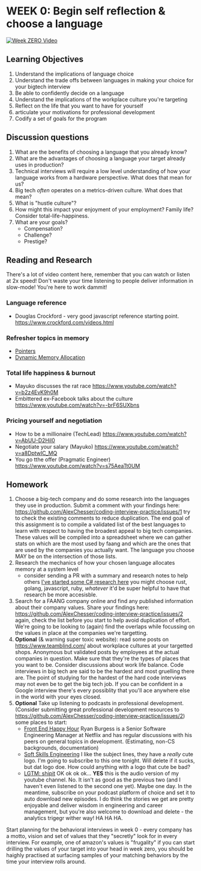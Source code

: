 # WEEK 0: Begin self reflection & choose a language

[![Week ZERO Video](https://img.youtube.com/vi/vQ9jt2cecGs/0.jpg)](https://www.youtube.com/watch?v=vQ9jt2cecGs)

## Learning Objectives

1. Understand the implications of language choice
2. Understand the trade offs between languages in making your choice for your bigtech interview
3. Be able to confidently decide on a language
4. Understand the implications of the workplace culture you're targeting
5. Reflect on the life that you want to have for yourself
6. articulate your motivations for professional development
7. Codify a set of goals for the program

## Discussion questions

1. What are the benefits of choosing a language that you already know?
2. What are the advantages of choosing a language your target already uses in production?
3. Technical interviews will require a low level understanding of how your language works from a hardware perspective. What does that mean for us?
4. Big tech _often_ operates on a metrics-driven culture. What does that mean?
5. What is "hustle culture"?
6. How might this impact your enjoyment of your employment? Family life? Consider total-life-happiness.
7. What are your goals?
   - Compensation?
   - Challenge?
   - Prestige?

## Reading and Research

There's a lot of video content here, remember that you can watch or listen at 2x speed! Don't waste your time listening to people deliver information in slow-mode! You're here to work dammit!

### Language reference

- Douglas Crockford - very good javascript reference starting point. https://www.crockford.com/videos.html

### Refresher topics in memory

- [Pointers](https://www.youtube.com/watch?v=XISnO2YhnsY)
- [Dynamic Memory Allocation](https://www.youtube.com/watch?v=9uhSYDY4sxA)

### Total life happiness & burnout

- Mayuko discusses the rat race <https://www.youtube.com/watch?v=b2z4EvK9h0M>
- Embittered ex-Facebook talks about the culture <https://www.youtube.com/watch?v=-brF6SUXbns>

### Pricing yourself and negotiation

- How to be a millionaire (TechLead) <https://www.youtube.com/watch?v=AbUU-D2Hil0>
- Negotiate your salary (Mayuko) <https://www.youtube.com/watch?v=a8DptwIC_MQ>
- You go tthe offer (Pragmatic Engineer) <https://www.youtube.com/watch?v=s75AeaTt0UM>

## Homework

1. Choose a big-tech company and do some research into the languages they use in production. Submit a comment with your findings here: https://github.com/AlexChesser/coding-interview-practice/issues/1 try to check the existing comments to reduce duplication. The end goal of this assignment is to compile a validated list of the best languages to learn with respect to having the broadest appeal to big tech companies. These values will be compiled into a spreadsheet where we can gather stats on which are the most used by faang and which are the ones that are used by the companies you actually want. The language you choose MAY be on the intersection of those lists.
2. Research the mechanics of how your chosen language allocates memory at a system level
   - consider sending a PR with a summary and research notes to help others [I've started some C# research here](memory-management.md) you might choose rust, golang, javascript, ruby, _whatever_ it'd be super helpful to have that research be more accesisble.
3. Search for a FAANG company online and find any published information about their company values. Share your findings here: <https://github.com/AlexChesser/coding-interview-practice/issues/2> again, check the list before you start to help avoid duplication of effort. We're going to be looking to (again) find the overlaps while focussing on the values in place at the companies we're targetting.
4. **Optional** (& warning super toxic website): read some posts on <https://www.teamblind.com/> about workplace cultures at your targetted shops. Anonymous but validated posts by employees at the actual companies in question. Make sure that they're the types of places that you want to be. Consider discussions about work life balance. Code interviews in big tech are said to be the hardest and most gruelling there are. The point of studying for the hardest of the hard code interviews may not even be to get the big tech job. If you can be confident in a Google interview there's every possiblity that you'll ace anywhere else in the world with your eyes closed.
5. **Optional** Take up listening to podcasts in professional development. (Consider submitting great professional development resources to <https://github.com/AlexChesser/coding-interview-practice/issues/2>) some places to start:
   - [Front End Happy Hour](https://frontendhappyhour.com/) Ryan Burgess is a Senior Software Engineering Manager at Netflix and has regular discussions with his peers on general topics in development. (Estimating, non-CS backgrounds, documentation)
   - [Soft Skills Engineering](https://softskills.audio/) I like the subject lines, they have a _really_ cute logo. I'm going to subscribe to this one tonight. Will delete if it sucks, but dat logo doe. How could anything with a logo that cute be bad?
   - [LGTM: shipit](https://anchor.fm/lgtm-shipit) OK ok ok ok... **YES** this is the audio version of my youtube channel. No. It isn't as good as the previous two (and I haven't even listened to the second one yet). Maybe one day. In the meantime, subscribe on your podcast platform of choice and set it to auto download new episodes. I do think the stories we get are pretty enjoyable and deliver wisdom in engineering and career management, but you're also welcome to download and delete - the analytics trigegr wither way! HA HA HA.

Start planning for the behavioral interviews in week 0 - every company has a motto, vision and set of values that they "secretly" look for in every interview. For example, one of amazon's values is "frugality" if you can start drilling the values of your target into your head in week zero, you should be haighly practised at surfacing samples of your matching behaviors by the time your interview rolls around.
